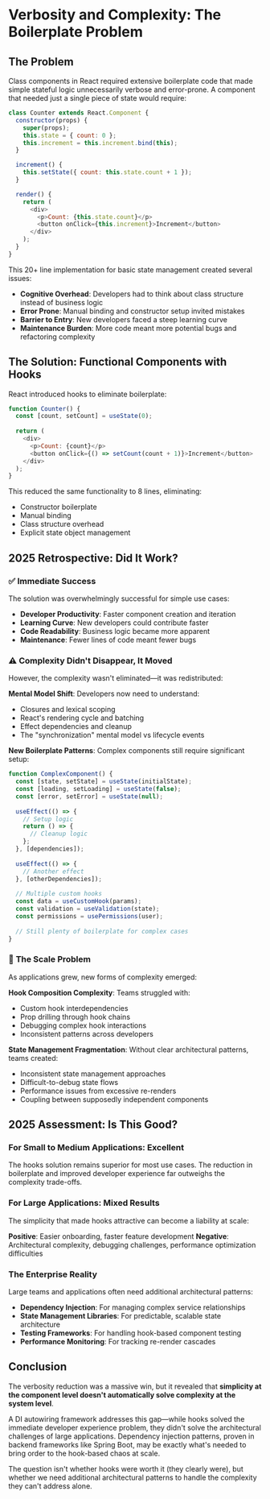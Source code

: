 # Verbosity and Complexity: The Boilerplate Problem

## The Problem

Class components in React required extensive boilerplate code that made simple stateful logic unnecessarily verbose and error-prone. A component that needed just a single piece of state would require:

```javascript
class Counter extends React.Component {
  constructor(props) {
    super(props);
    this.state = { count: 0 };
    this.increment = this.increment.bind(this);
  }

  increment() {
    this.setState({ count: this.state.count + 1 });
  }

  render() {
    return (
      <div>
        <p>Count: {this.state.count}</p>
        <button onClick={this.increment}>Increment</button>
      </div>
    );
  }
}
```

This 20+ line implementation for basic state management created several issues:
- **Cognitive Overhead**: Developers had to think about class structure instead of business logic
- **Error Prone**: Manual binding and constructor setup invited mistakes
- **Barrier to Entry**: New developers faced a steep learning curve
- **Maintenance Burden**: More code meant more potential bugs and refactoring complexity

## The Solution: Functional Components with Hooks

React introduced hooks to eliminate boilerplate:

```javascript
function Counter() {
  const [count, setCount] = useState(0);
  
  return (
    <div>
      <p>Count: {count}</p>
      <button onClick={() => setCount(count + 1)}>Increment</button>
    </div>
  );
}
```

This reduced the same functionality to 8 lines, eliminating:
- Constructor boilerplate
- Manual binding
- Class structure overhead
- Explicit state object management

## 2025 Retrospective: Did It Work?

### ✅ **Immediate Success**
The solution was overwhelmingly successful for simple use cases:
- **Developer Productivity**: Faster component creation and iteration
- **Learning Curve**: New developers could contribute faster
- **Code Readability**: Business logic became more apparent
- **Maintenance**: Fewer lines of code meant fewer bugs

### ⚠️ **Complexity Didn't Disappear, It Moved**

However, the complexity wasn't eliminated—it was redistributed:

**Mental Model Shift**: Developers now need to understand:
- Closures and lexical scoping
- React's rendering cycle and batching
- Effect dependencies and cleanup
- The "synchronization" mental model vs lifecycle events

**New Boilerplate Patterns**: Complex components still require significant setup:
```javascript
function ComplexComponent() {
  const [state, setState] = useState(initialState);
  const [loading, setLoading] = useState(false);
  const [error, setError] = useState(null);
  
  useEffect(() => {
    // Setup logic
    return () => {
      // Cleanup logic
    };
  }, [dependencies]);
  
  useEffect(() => {
    // Another effect
  }, [otherDependencies]);
  
  // Multiple custom hooks
  const data = useCustomHook(params);
  const validation = useValidation(state);
  const permissions = usePermissions(user);
  
  // Still plenty of boilerplate for complex cases
}
```

### 🔄 **The Scale Problem**

As applications grew, new forms of complexity emerged:

**Hook Composition Complexity**: Teams struggled with:
- Custom hook interdependencies
- Prop drilling through hook chains
- Debugging complex hook interactions
- Inconsistent patterns across developers

**State Management Fragmentation**: Without clear architectural patterns, teams created:
- Inconsistent state management approaches
- Difficult-to-debug state flows
- Performance issues from excessive re-renders
- Coupling between supposedly independent components

## 2025 Assessment: Is This Good?

### **For Small to Medium Applications: Excellent**
The hooks solution remains superior for most use cases. The reduction in boilerplate and improved developer experience far outweighs the complexity trade-offs.

### **For Large Applications: Mixed Results**
The simplicity that made hooks attractive can become a liability at scale:

**Positive**: Easier onboarding, faster feature development
**Negative**: Architectural complexity, debugging challenges, performance optimization difficulties

### **The Enterprise Reality**
Large teams and applications often need additional architectural patterns:
- **Dependency Injection**: For managing complex service relationships
- **State Management Libraries**: For predictable, scalable state architecture
- **Testing Frameworks**: For handling hook-based component testing
- **Performance Monitoring**: For tracking re-render cascades

## Conclusion

The verbosity reduction was a massive win, but it revealed that **simplicity at the component level doesn't automatically solve complexity at the system level**. 

A DI autowiring framework addresses this gap—while hooks solved the immediate developer experience problem, they didn't solve the architectural challenges of large applications. Dependency injection patterns, proven in backend frameworks like Spring Boot, may be exactly what's needed to bring order to the hook-based chaos at scale.

The question isn't whether hooks were worth it (they clearly were), but whether we need additional architectural patterns to handle the complexity they can't address alone.
